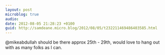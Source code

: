 ```yaml
---
layout: post
microblog: true
audio: 
date: 2012-08-05 21:28:23 +0100
guid: http://samdeane.micro.blog/2012/08/05/t232211469486403585.html
---
```

@mikeabdullah should be there approx 25th - 29th, would love to hang out with as many folks as I can.
